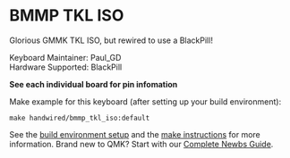 # BMMP TKL ISO

Glorious GMMK TKL ISO, but rewired to use a BlackPill!

Keyboard Maintainer: Paul_GD  
Hardware Supported: BlackPill

**See each individual board for pin infomation**

Make example for this keyboard (after setting up your build environment):

    make handwired/bmmp_tkl_iso:default

See the [build environment setup](https://docs.qmk.fm/#/getting_started_build_tools) and the [make instructions](https://docs.qmk.fm/#/getting_started_make_guide) for more information. Brand new to QMK? Start with our [Complete Newbs Guide](https://docs.qmk.fm/#/newbs).
